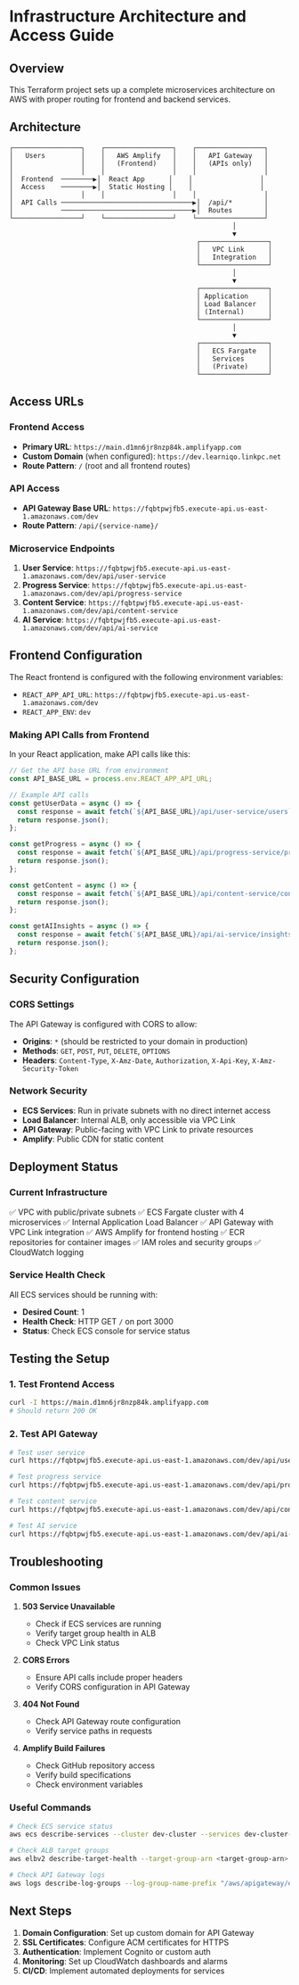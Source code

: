 # Infrastructure Architecture and Access Guide

## Overview
This Terraform project sets up a complete microservices architecture on AWS with proper routing for frontend and backend services.

## Architecture

```
┌─────────────────┐    ┌─────────────────┐    ┌─────────────────┐
│   Users         │    │   AWS Amplify   │    │   API Gateway   │
│                 │    │   (Frontend)    │    │   (APIs only)   │
│                 │    │                 │    │                 │
│  Frontend  ────────▶│  React App      │    │                 │
│  Access    ────────▶│  Static Hosting │    │                 │
│                 │    │                 │    │                 │
│  API Calls ─────────────────────────────────▶│  /api/*        │
│            ─────────────────────────────────▶│  Routes        │
└─────────────────┘    └─────────────────┘    └─────────────────┘
                                                        │
                                                        ▼
                                               ┌─────────────────┐
                                               │   VPC Link      │
                                               │   Integration   │
                                               └─────────────────┘
                                                        │
                                                        ▼
                                               ┌─────────────────┐
                                               │ Application     │
                                               │ Load Balancer   │
                                               │ (Internal)      │
                                               └─────────────────┘
                                                        │
                                                        ▼
                                               ┌─────────────────┐
                                               │   ECS Fargate   │
                                               │   Services      │
                                               │   (Private)     │
                                               └─────────────────┘
```

## Access URLs

### Frontend Access
- **Primary URL**: `https://main.d1mn6jr8nzp84k.amplifyapp.com`
- **Custom Domain** (when configured): `https://dev.learniqo.linkpc.net`
- **Route Pattern**: `/` (root and all frontend routes)

### API Access
- **API Gateway Base URL**: `https://fqbtpwjfb5.execute-api.us-east-1.amazonaws.com/dev`
- **Route Pattern**: `/api/{service-name}/` 

### Microservice Endpoints
1. **User Service**: `https://fqbtpwjfb5.execute-api.us-east-1.amazonaws.com/dev/api/user-service`
2. **Progress Service**: `https://fqbtpwjfb5.execute-api.us-east-1.amazonaws.com/dev/api/progress-service`
3. **Content Service**: `https://fqbtpwjfb5.execute-api.us-east-1.amazonaws.com/dev/api/content-service`
4. **AI Service**: `https://fqbtpwjfb5.execute-api.us-east-1.amazonaws.com/dev/api/ai-service`

## Frontend Configuration

The React frontend is configured with the following environment variables:
- `REACT_APP_API_URL`: `https://fqbtpwjfb5.execute-api.us-east-1.amazonaws.com/dev`
- `REACT_APP_ENV`: `dev`

### Making API Calls from Frontend

In your React application, make API calls like this:

```javascript
// Get the API base URL from environment
const API_BASE_URL = process.env.REACT_APP_API_URL;

// Example API calls
const getUserData = async () => {
  const response = await fetch(`${API_BASE_URL}/api/user-service/users`);
  return response.json();
};

const getProgress = async () => {
  const response = await fetch(`${API_BASE_URL}/api/progress-service/progress`);
  return response.json();
};

const getContent = async () => {
  const response = await fetch(`${API_BASE_URL}/api/content-service/content`);
  return response.json();
};

const getAIInsights = async () => {
  const response = await fetch(`${API_BASE_URL}/api/ai-service/insights`);
  return response.json();
};
```

## Security Configuration

### CORS Settings
The API Gateway is configured with CORS to allow:
- **Origins**: `*` (should be restricted to your domain in production)
- **Methods**: `GET`, `POST`, `PUT`, `DELETE`, `OPTIONS`
- **Headers**: `Content-Type`, `X-Amz-Date`, `Authorization`, `X-Api-Key`, `X-Amz-Security-Token`

### Network Security
- **ECS Services**: Run in private subnets with no direct internet access
- **Load Balancer**: Internal ALB, only accessible via VPC Link
- **API Gateway**: Public-facing with VPC Link to private resources
- **Amplify**: Public CDN for static content

## Deployment Status

### Current Infrastructure
✅ VPC with public/private subnets
✅ ECS Fargate cluster with 4 microservices
✅ Internal Application Load Balancer
✅ API Gateway with VPC Link integration
✅ AWS Amplify for frontend hosting
✅ ECR repositories for container images
✅ IAM roles and security groups
✅ CloudWatch logging

### Service Health Check
All ECS services should be running with:
- **Desired Count**: 1
- **Health Check**: HTTP GET `/` on port 3000
- **Status**: Check ECS console for service status

## Testing the Setup

### 1. Test Frontend Access
```bash
curl -I https://main.d1mn6jr8nzp84k.amplifyapp.com
# Should return 200 OK
```

### 2. Test API Gateway
```bash
# Test user service
curl https://fqbtpwjfb5.execute-api.us-east-1.amazonaws.com/dev/api/user-service/

# Test progress service  
curl https://fqbtpwjfb5.execute-api.us-east-1.amazonaws.com/dev/api/progress-service/

# Test content service
curl https://fqbtpwjfb5.execute-api.us-east-1.amazonaws.com/dev/api/content-service/

# Test AI service
curl https://fqbtpwjfb5.execute-api.us-east-1.amazonaws.com/dev/api/ai-service/
```

## Troubleshooting

### Common Issues

1. **503 Service Unavailable**
   - Check if ECS services are running
   - Verify target group health in ALB
   - Check VPC Link status

2. **CORS Errors**
   - Ensure API calls include proper headers
   - Verify CORS configuration in API Gateway

3. **404 Not Found**
   - Check API Gateway route configuration
   - Verify service paths in requests

4. **Amplify Build Failures**
   - Check GitHub repository access
   - Verify build specifications
   - Check environment variables

### Useful Commands

```bash
# Check ECS service status
aws ecs describe-services --cluster dev-cluster --services dev-cluster-user-service-service

# Check ALB target groups
aws elbv2 describe-target-health --target-group-arn <target-group-arn>

# Check API Gateway logs
aws logs describe-log-groups --log-group-name-prefix "/aws/apigateway/ecs-multi-app-dev"
```

## Next Steps

1. **Domain Configuration**: Set up custom domain for API Gateway
2. **SSL Certificates**: Configure ACM certificates for HTTPS
3. **Authentication**: Implement Cognito or custom auth
4. **Monitoring**: Set up CloudWatch dashboards and alarms
5. **CI/CD**: Implement automated deployments for services
